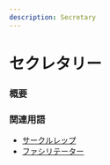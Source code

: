 ```yaml
---
description: Secretary
---
```


# セクレタリー

### 概要

### 関連用語

* [サークルレップ](circle-rep.md)
* [ファシリテーター](facilitator.md)

